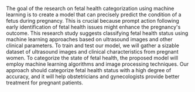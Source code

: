 The goal of the research on fetal health
categorization using machine learning is to create a model that
can precisely predict the condition of a fetus during pregnancy.
This is crucial because prompt action following early
identification of fetal health issues might enhance the
pregnancy's outcome. This research study suggests classifying
fetal health status using machine learning approaches based on
ultrasound images and other clinical parameters. To train and
test our model, we will gather a sizable dataset of ultrasound
images and clinical characteristics from pregnant women. To
categorize the state of fetal health, the proposed model will
employ machine learning algorithms and image processing
techniques. Our approach should categorize fetal health status
with a high degree of accuracy, and it will help obstetricians
and gynecologists provide better treatment for pregnant
patients.
